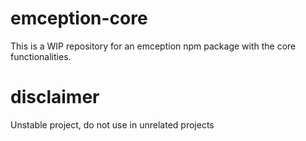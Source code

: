 # emception-core
This is a WIP repository for an emception npm package with the core functionalities.

# disclaimer
Unstable project, do not use in unrelated projects
